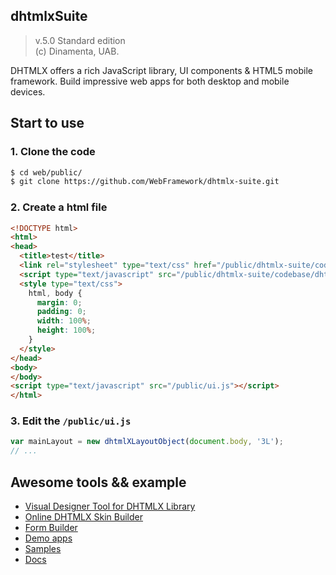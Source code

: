 ## dhtmlxSuite
> v.5.0 Standard edition    
> (c) Dinamenta, UAB.

DHTMLX offers a rich JavaScript library, UI components & HTML5 mobile framework. Build impressive web apps for both desktop and mobile devices.

## Start to use

### 1. Clone the code

``` sh
$ cd web/public/
$ git clone https://github.com/WebFramework/dhtmlx-suite.git
```

### 2. Create a html file

``` html
<!DOCTYPE html>
<html>
<head>
  <title>test</title>
  <link rel="stylesheet" type="text/css" href="/public/dhtmlx-suite/codebase/dhtmlx.css">
  <script type="text/javascript" src="/public/dhtmlx-suite/codebase/dhtmlx.js"></script>
  <style type="text/css">
    html, body {
      margin: 0;
      padding: 0;
      width: 100%;
      height: 100%;
    }
  </style>
</head>
<body>
</body>
<script type="text/javascript" src="/public/ui.js"></script>
</html>
```

### 3. Edit the `/public/ui.js`

``` js
var mainLayout = new dhtmlXLayoutObject(document.body, '3L');
// ...
```


## Awesome tools && example

- [Visual Designer Tool for DHTMLX Library](http://dhtmlx.com/docs/products/visualDesigner/live/)
- [Online DHTMLX Skin Builder](http://dhtmlx.com/docs/products/skinBuilder/)
- [Form Builder](http://dhtmlx.com/docs/products/formBuilder/)
- [Demo apps](http://dhtmlx.com/docs/products/demoApps/)
- [Samples](http://dhtmlx.com/docs/products/docsExplorer/samples.shtml)
- [Docs](http://docs.dhtmlx.com/)